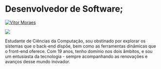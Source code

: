 # Desenvolvedor de Software;
[![Vitor Moraes](https://img.shields.io/badge/LinkedIn-Connect-blue?style=for-the-badge&logo=linkedin)](https://www.linkedin.com/in/seu-perfil/)

[![](https://img.shields.io/badge/Gmail-Email-red?style=for-the-badge&logo=gmail)](mailto:seuemail@gmail.com)



Estudante de Ciências da Computação, sou obstinado por explorar os sistemas que o back-end dispõe, bem como as ferramentas dinâmicas que o front-end oferece. Com 19 anos, tenho domínio nos dois âmbitos, e sou um entusiasta da tecnologia - sempre acompanhando as renovações e avanços desse mundo inovador.
